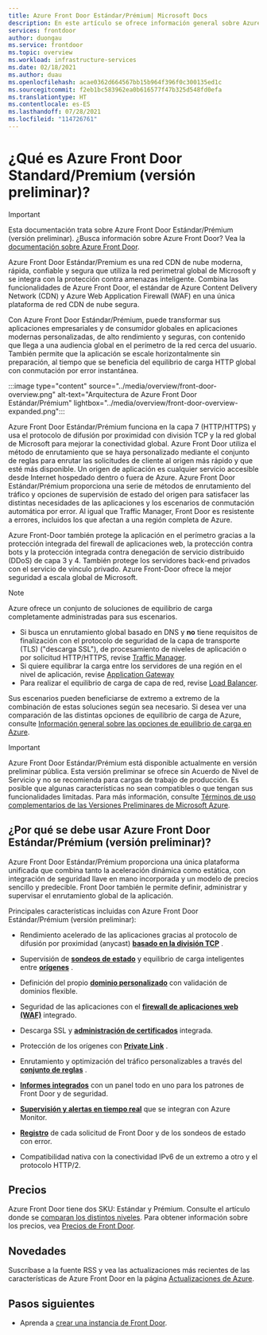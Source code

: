 ```yaml
---
title: Azure Front Door Estándar/Prémium| Microsoft Docs
description: En este artículo se ofrece información general sobre Azure Front Door Estándar/Prémium.
services: frontdoor
author: duongau
ms.service: frontdoor
ms.topic: overview
ms.workload: infrastructure-services
ms.date: 02/18/2021
ms.author: duau
ms.openlocfilehash: acae0362d664567bb15b964f396f0c300135ed1c
ms.sourcegitcommit: f2eb1bc583962ea0b616577f47b325d548fd0efa
ms.translationtype: HT
ms.contentlocale: es-ES
ms.lasthandoff: 07/28/2021
ms.locfileid: "114726761"
---
```

# <a name="what-is-azure-front-door-standardpremium-preview"></a>¿Qué es Azure Front Door Standard/Premium (versión preliminar)?

> [!IMPORTANT]
> Esta documentación trata sobre Azure Front Door Estándar/Prémium (versión preliminar). ¿Busca información sobre Azure Front Door? Vea la [documentación sobre Azure Front Door](../front-door-overview.md).

Azure Front Door Estándar/Premium es una red CDN de nube moderna, rápida, confiable y segura que utiliza la red perimetral global de Microsoft y se integra con la protección contra amenazas inteligente. Combina las funcionalidades de Azure Front Door, el estándar de Azure Content Delivery Network (CDN) y Azure Web Application Firewall (WAF) en una única plataforma de red CDN de nube segura.

Con Azure Front Door Estándar/Prémium, puede transformar sus aplicaciones empresariales y de consumidor globales en aplicaciones modernas personalizadas, de alto rendimiento y seguras, con contenido que llega a una audiencia global en el perímetro de la red cerca del usuario. También permite que la aplicación se escale horizontalmente sin preparación, al tiempo que se beneficia del equilibrio de carga HTTP global con conmutación por error instantánea.

   :::image type="content" source="../media/overview/front-door-overview.png" alt-text="Arquitectura de Azure Front Door Estándar/Prémium" lightbox="../media/overview/front-door-overview-expanded.png":::

Azure Front Door Estándar/Prémium funciona en la capa 7 (HTTP/HTTPS) y usa el protocolo de difusión por proximidad con división TCP y la red global de Microsoft para mejorar la conectividad global. Azure Front Door utiliza el método de enrutamiento que se haya personalizado mediante el conjunto de reglas para enrutar las solicitudes de cliente al origen más rápido y que esté más disponible. Un origen de aplicación es cualquier servicio accesible desde Internet hospedado dentro o fuera de Azure. Azure Front Door Estándar/Prémium proporciona una serie de métodos de enrutamiento del tráfico y opciones de supervisión de estado del origen para satisfacer las distintas necesidades de las aplicaciones y los escenarios de conmutación automática por error. Al igual que Traffic Manager, Front Door es resistente a errores, incluidos los que afectan a una región completa de Azure.

Azure Front-Door también protege la aplicación en el perímetro gracias a la protección integrada del firewall de aplicaciones web, la protección contra bots y la protección integrada contra denegación de servicio distribuido (DDoS) de capa 3 y 4. También protege los servidores back-end privados con el servicio de vínculo privado. Azure Front-Door ofrece la mejor seguridad a escala global de Microsoft.  

>[!NOTE]
> Azure ofrece un conjunto de soluciones de equilibrio de carga completamente administradas para sus escenarios.
>
> * Si busca un enrutamiento global basado en DNS y **no** tiene requisitos de finalización con el protocolo de seguridad de la capa de transporte (TLS) ("descarga SSL"), de procesamiento de niveles de aplicación o por solicitud HTTP/HTTPS, revise [Traffic Manager](../../traffic-manager/traffic-manager-overview.md).
> * Si quiere equilibrar la carga entre los servidores de una región en el nivel de aplicación, revise [Application Gateway](../../application-gateway/overview.md)
> * Para realizar el equilibrio de carga de capa de red, revise [Load Balancer](../../load-balancer/load-balancer-overview.md).
>
> Sus escenarios pueden beneficiarse de extremo a extremo de la combinación de estas soluciones según sea necesario.
> Si desea ver una comparación de las distintas opciones de equilibrio de carga de Azure, consulte [Información general sobre las opciones de equilibrio de carga en Azure](/azure/architecture/guide/technology-choices/load-balancing-overview).

> [!IMPORTANT]
> Azure Front Door Estándar/Prémium está disponible actualmente en versión preliminar pública.
> Esta versión preliminar se ofrece sin Acuerdo de Nivel de Servicio y no se recomienda para cargas de trabajo de producción. Es posible que algunas características no sean compatibles o que tengan sus funcionalidades limitadas.
> Para más información, consulte [Términos de uso complementarios de las Versiones Preliminares de Microsoft Azure](https://azure.microsoft.com/support/legal/preview-supplemental-terms/).

## <a name="why-use-azure-front-door-standardpremium-preview"></a>¿Por qué se debe usar Azure Front Door Estándar/Prémium (versión preliminar)?

Azure Front Door Estándar/Prémium proporciona una única plataforma unificada que combina tanto la aceleración dinámica como estática, con integración de seguridad llave en mano incorporada y un modelo de precios sencillo y predecible. Front Door también le permite definir, administrar y supervisar el enrutamiento global de la aplicación.

Principales características incluidas con Azure Front Door Estándar/Prémium (versión preliminar):

- Rendimiento acelerado de las aplicaciones gracias al protocolo de difusión por proximidad (anycast) **[basado en la división TCP](../front-door-routing-architecture.md#splittcp)** .

- Supervisión de **[sondeos de estado](concept-health-probes.md)** y equilibrio de carga inteligentes entre **[orígenes](concept-origin.md)** .

- Definición del propio **[dominio personalizado](how-to-add-custom-domain.md)** con validación de dominios flexible.

- Seguridad de las aplicaciones con el **[firewall de aplicaciones web (WAF)](../../web-application-firewall/afds/afds-overview.md)** integrado.

- Descarga SSL y **[administración de certificados](how-to-configure-https-custom-domain.md)** integrada.

- Protección de los orígenes con **[Private Link](concept-private-link.md)** .  

- Enrutamiento y optimización del tráfico personalizables a través del **[conjunto de reglas](concept-rule-set.md)** .

- **[Informes integrados](how-to-reports.md)** con un panel todo en uno para los patrones de Front Door y de seguridad.

- **[Supervisión y alertas en tiempo real](how-to-monitor-metrics.md)** que se integran con Azure Monitor.

- **[Registro](how-to-logs.md)** de cada solicitud de Front Door y de los sondeos de estado con error.

- Compatibilidad nativa con la conectividad IPv6 de un extremo a otro y el protocolo HTTP/2.

## <a name="pricing"></a>Precios

Azure Front Door tiene dos SKU: Estándar y Prémium. Consulte el artículo donde se [comparan los distintos niveles](tier-comparison.md). Para obtener información sobre los precios, vea [Precios de Front Door](https://azure.microsoft.com/pricing/details/frontdoor/). 

## <a name="whats-new"></a>Novedades

Suscríbase a la fuente RSS y vea las actualizaciones más recientes de las características de Azure Front Door en la página [Actualizaciones de Azure](https://azure.microsoft.com/updates/?category=networking&query=Azure%20Front%20Door).

## <a name="next-steps"></a>Pasos siguientes

* Aprenda a [crear una instancia de Front Door](create-front-door-portal.md).
